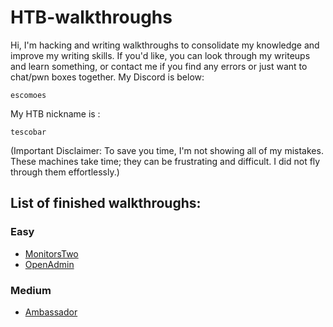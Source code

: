 # HTB-walkthroughs
Hi, I'm hacking and writing walkthroughs to consolidate my knowledge and improve my writing skills. If you'd like, you can look through my writeups and learn something, or contact me if you find any errors or just want to chat/pwn boxes together. My Discord is below:
```
escomoes
```
My HTB nickname is :
```
tescobar
```
(Important Disclaimer: To save you time, I'm not showing all of my mistakes. These machines take time; they can be frustrating and difficult. I did not fly through them effortlessly.)
## List of finished walkthroughs:
### Easy
- [MonitorsTwo](MonitorsTwo.md)
- [OpenAdmin](OpenAdmin.md)
### Medium
- [Ambassador](Ambassador.md)
